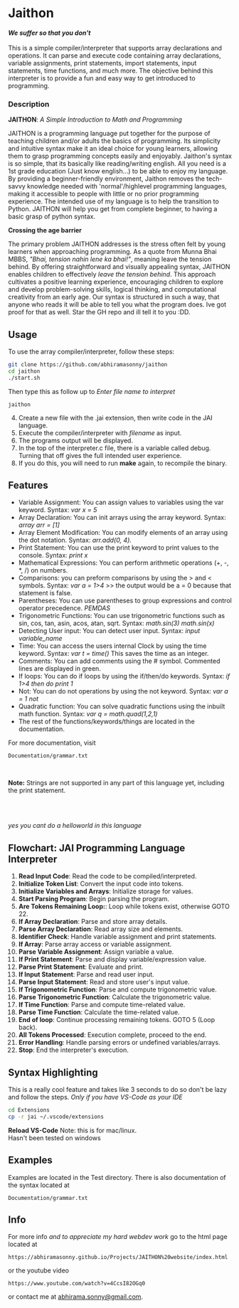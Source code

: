 # Jaithon
***We suffer so that you don't***
<br>
<br>
This is a simple compiler/interpreter that supports array declarations and operations. It can parse and execute code containing array declarations, variable assignments, print statements, import statements, input statements, time functions, and much more. The objective behind this interpreter is to provide a fun and easy way to get introduced to programming.

### Description

**JAITHON**: *A Simple Introduction to Math and Programming*

JAITHON is a programming language put together for the purpose of teaching children and/or adults the basics of programming. Its simplicity and intuitive syntax make it an ideal choice for young learners, allowing them to grasp programming concepts easily and enjoyably. Jaithon's syntax is so simple, that its basically like reading/writing english. All you need is a 1st grade education (Just know english...) to be able to enjoy my language. By providing a beginner-friendly environment, Jaithon removes the tech-savvy knowledge needed with 'normal'/highlevel programming languages, making it accessible to people with little or no prior programming experience. The intended use of my language is to help the transition to Python. JAITHON will help you get from complete beginner, to having a basic grasp of python syntax.

**Crossing the age barrier**

The primary problem JAITHON addresses is the stress often felt by young learners when approaching programming. As a quote from Munna Bhai MBBS, *"Bhai, tension nahin lene ka bhai!"*, meaning leave the tension behind. By offering straightforward and visually appealing syntax, JAITHON enables children to effectively *leave the tension behind*. This approach cultivates a positive learning experience, encouraging children to explore and develop problem-solving skills, logical thinking, and computational creativity from an early age. Our syntax is structured in such a way, that anyone who reads it will be able to tell you what the program does. Ive got proof for that as well. Star the GH repo and ill tell it to you :DD.

## Usage

To use the array compiler/interpreter, follow these steps:
```bash 
git clone https://github.com/abhiramasonny/jaithon
cd jaithon
./start.sh
```
Then type this as follow up to *Enter file name to interpret*
```
jaithon
```

4. Create a new file with the .jai extension, then write code in the JAI language.
5. Execute the compiler/interpreter with *filename* as input.
6. The programs output will be displayed.
7. In the top of the interpreter.c file, there is a variable called debug. Turning that off gives the full intended user experience.
8. If you do this, you will need to run **make** again, to recompile the binary.

## Features

- Variable Assignment: You can assign values to variables using the var keyword. Syntax: *var x = 5*
- Array Declaration: You can init arrays using the array keyword. Syntax: *array arr = [1]*
- Array Element Modification: You can modify elements of an array using the dot notation. Syntax: *arr.add(0, 4).*
- Print Statement: You can use the print keyword to print values to the console. Syntax: *print x*
- Mathematical Expressions: You can perform arithmetic operations (+, -, *, /) on numbers.
- Comparisons: you can preform comparisons by using the > and < symbols. Syntax: *var a = 1>4* >> the output would be a = 0 because that statement is false.
- Parentheses: You can use parentheses to group expressions and control operator precedence. *PEMDAS*
- Trigonometric Functions: You can use trigonometric functions such as sin, cos, tan, asin, acos, atan, sqrt. Syntax: *math.sin(3)* *math.sin(x)*
- Detecting User input: You can detect user input. Syntax: *input variable_name*
- Time: You can access the users internal Clock by using the time keyword. Syntax: *var t = time()* This saves the time as an integer.
- Comments: You can add comments using the # symbol. Commented lines are displayed in green.
- If loops: You can do if loops by using the if/then/do keywords. Syntax: *if 1>4 then do print 1*
- Not: You can do not operations by using the not keyword. Syntax: *var a = 1 not*
- Quadratic function: You can solve quadratic functions using the inbuilt math function. Syntax: *var q = math.quad(1,2,1)*
- The rest of the functions/keywords/things are located in the documentation.


For more documentation, visit

```
Documentation/grammar.txt
```
<br>

**Note:** Strings are not supported in any part of this language yet, including the print statement. 
<br>
<br>

<br>

*yes you cant do a helloworld in this language*


## Flowchart: JAI Programming Language Interpreter

1. **Read Input Code**: Read the code to be compiled/interpreted.
2. **Initialize Token List**: Convert the input code into tokens.
3. **Initialize Variables and Arrays**: Initialize storage for values.
4. **Start Parsing Program**: Begin parsing the program.
5. **Are Tokens Remaining Loop:**: Loop while tokens exist, otherwise GOTO 22.
6. **If Array Declaration**: Parse and store array details.
7. **Parse Array Declaration**: Read array size and elements.
8. **Identifier Check**: Handle variable assignment and print statements.
9. **If Array**: Parse array access or variable assignment.
10. **Parse Variable Assignment**: Assign variable a value.
11. **If Print Statement**: Parse and display variable/expression value.
12. **Parse Print Statement**: Evaluate and print.
13. **If Input Statement**: Parse and read user input.
14. **Parse Input Statement**: Read and store user's input value.
15. **If Trigonometric Function**: Parse and compute trigonometric value.
16. **Parse Trigonometric Function**: Calculate the trigonometric value.
17. **If Time Function**: Parse and compute time-related value.
18. **Parse Time Function**: Calculate the time-related value.
19. **End of loop**: Continue processing remaining tokens. GOTO 5 (Loop back).
20. **All Tokens Processed**: Execution complete, proceed to the end.
21. **Error Handling**: Handle parsing errors or undefined variables/arrays.
22. **Stop**: End the interpreter's execution.

## Syntax Highlighting

This is a really cool feature and takes like 3 seconds to do so don't be lazy and follow the steps.
*Only if you have VS-Code as your IDE*
```sh
cd Extensions
cp -r jai ~/.vscode/extensions
```
**Reload VS-Code**
Note: this is for mac/linux.
<br>
Hasn't been tested on windows

## Examples

Examples are located in the Test directory. There is also documentation of the syntax located at
```
Documentation/grammar.txt
```

## Info
For more info *and to appreciate my hard webdev work* go to the html page located at 
```
https://abhiramasonny.github.io/Projects/JAITHON%20website/index.html
```
or the youtube video
```
https://www.youtube.com/watch?v=4CcsI82OGq0
```
or contact me at abhirama.sonny@gmail.com.